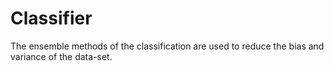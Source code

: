 # Classifier
The ensemble methods of the classification are used to reduce the bias and variance of the data-set.
